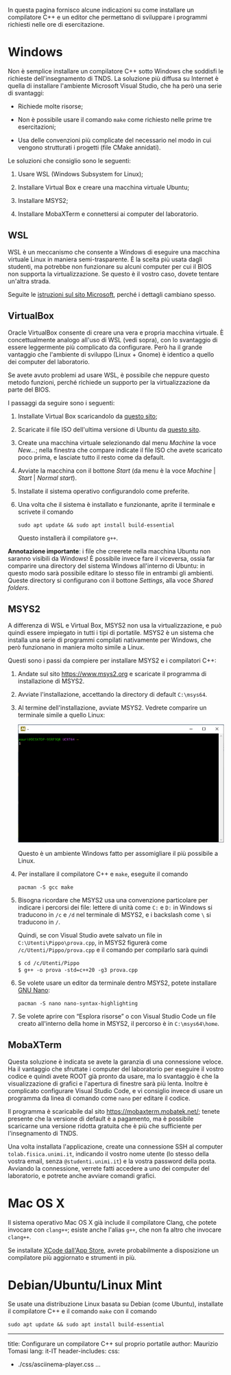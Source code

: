 In questa pagina fornisco alcune indicazioni su come installare un compilatore C++ e un editor che permettano di sviluppare i programmi richiesti nelle ore di esercitazione.


# Windows

Non è semplice installare un compilatore C++ sotto Windows che soddisfi le richieste dell'insegnamento di TNDS. La soluzione più diffusa su Internet è quella di installare l'ambiente Microsoft Visual Studio, che ha però una serie di svantaggi:

-   Richiede molte risorse;

-   Non è possibile usare il comando `make` come richiesto nelle prime tre esercitazioni;

-   Usa delle convenzioni più complicate del necessario nel modo in cui vengono strutturati i progetti (file CMake annidati).

Le soluzioni che consiglio sono le seguenti:

1.  Usare WSL (Windows Subsystem for Linux);

2.  Installare Virtual Box e creare una macchina virtuale Ubuntu;

3.  Installare MSYS2;

4.  Installare MobaXTerm e connettersi ai computer del laboratorio.


## WSL

WSL è un meccanismo che consente a Windows di eseguire una macchina virtuale Linux in maniera semi-trasparente. È la scelta più usata dagli studenti, ma potrebbe non funzionare su alcuni computer per cui il BIOS non supporta la virtualizzazione. Se questo è il vostro caso, dovete tentare un'altra strada.

Seguite le [istruzioni sul sito Microsoft](https://learn.microsoft.com/en-us/windows/wsl/install), perché i dettagli cambiano spesso.


## VirtualBox

Oracle VirtualBox consente di creare una vera e propria macchina virtuale. È concettualmente analogo all'uso di WSL (vedi sopra), con lo svantaggio di essere leggermente più complicato da configurare. Però ha il grande vantaggio che l'ambiente di sviluppo (Linux + Gnome) è identico a quello dei computer del laboratorio.

Se avete avuto problemi ad usare WSL, è possibile che neppure questo metodo funzioni, perché richiede un supporto per la virtualizzazione da parte del BIOS.

I passaggi da seguire sono i seguenti:

1.  Installate Virtual Box scaricandolo da [questo sito](https://www.virtualbox.org/);

2.  Scaricate il file ISO dell'ultima versione di Ubuntu da [questo sito](https://ubuntu.com/desktop).

3.  Create una macchina virtuale selezionando dal menu *Machine* la voce *New…*; nella finestra che compare indicate il file ISO che avete scaricato poco prima, e lasciate tutto il resto come da default.

4.  Avviate la macchina con il bottone *Start* (da menu è la voce *Machine* | *Start* | *Normal start*).

5.  Installate il sistema operativo configurandolo come preferite.

6.  Una volta che il sistema è installato e funzionante, aprite il terminale e scrivete il comando

    ```
    sudo apt update && sudo apt install build-essential
    ```

    Questo installerà il compilatore `g++`.

**Annotazione importante**: i file che creerete nella macchina Ubuntu non saranno visibili da Windows! È possibile invece fare il viceversa, ossia far comparire una directory del sistema Windows all'interno di Ubuntu: in questo modo sarà possibile editare lo stesso file in entrambi gli ambienti. Queste directory si configurano con il bottone *Settings*, alla voce *Shared folders*.


## MSYS2

A differenza di WSL e Virtual Box, MSYS2 non usa la virtualizzazione, e può quindi essere impiegato in tutti i tipi di portatile. MSYS2 è un sistema che installa una serie di programmi compilati nativamente per Windows, che però funzionano in maniera molto simile a Linux.

Questi sono i passi da compiere per installare MSYS2 e i compilatori C++:

1.  Andate sul sito <https://www.msys2.org> e scaricate il programma di installazione di MSYS2.

2.  Avviate l'installazione, accettando la directory di default `C:\msys64`.

3.  Al termine dell'installazione, avviate MSYS2. Vedrete comparire un terminale simile a quello Linux:

    ![](images/msys2-terminal.png)

    Questo è un ambiente Windows fatto per assomigliare il più possibile a Linux.

4.  Per installare il compilatore C++ e `make`, eseguite il comando

    ```
    pacman -S gcc make
    ```

5.  Bisogna ricordare che MSYS2 usa una convenzione particolare per indicare i percorsi dei file: lettere di unità come `C:` e `D:` in Windows si traducono in `/c` e `/d` nel terminale di MSYS2, e i backslash come `\` si traducono in `/`. 

    Quindi, se con Visual Studio avete salvato un file in `C:\Utenti\Pippo\prova.cpp`, in MSYS2 figurerà come `/c/Utenti/Pippo/prova.cpp` e il comando per compilarlo sarà quindi

    ```
    $ cd /c/Utenti/Pippo
    $ g++ -o prova -std=c++20 -g3 prova.cpp
    ```

6.  Se volete usare un editor da terminale dentro MSYS2, potete installare [GNU Nano](https://www.nano-editor.org/):

    ```
    pacman -S nano nano-syntax-highlighting
    ```

7.  Se volete aprire con “Esplora risorse” o con Visual Studio Code un file creato all'interno della home in MSYS2, il percorso è in `C:\msys64\home`.



## MobaXTerm

Questa soluzione è indicata se avete la garanzia di una connessione veloce. Ha il vantaggio che sfruttate i computer del laboratorio per eseguire il vostro codice e quindi avete ROOT già pronto da usare, ma lo svantaggio è che la visualizzazione di grafici e l'apertura di finestre sarà più lenta. Inoltre è complicato configurare Visual Studio Code, e vi consiglio invece di usare un programma da linea di comando come `nano` per editare il codice.

Il programma è scaricabile dal sito <https://mobaxterm.mobatek.net/>; tenete presente che la versione di default è a pagamento, ma è possibile scaricarne una versione ridotta gratuita che è più che sufficiente per l'insegnamento di TNDS.

Una volta installata l'applicazione, create una connessione SSH al computer `tolab.fisica.unimi.it`, indicando il vostro nome utente (lo stesso della vostra email, senza `@studenti.unimi.it`) e la vostra password della posta. Avviando la connessione, verrete fatti accedere a uno dei computer del laboratorio, e potrete anche avviare comandi grafici.


# Mac OS X

Il sistema operativo Mac OS X già include il compilatore Clang, che potete invocare con `clang++`; esiste anche l'alias `g++`, che non fa altro che invocare `clang++`.

Se installate [XCode dall'App Store](https://apps.apple.com/us/app/xcode/id497799835), avrete probabilmente a disposizione un compilatore più aggiornato e strumenti in più.


# Debian/Ubuntu/Linux Mint

Se usate una distribuzione Linux basata su Debian (come Ubuntu), installate il compilatore C++ e il comando `make` con il comando

```
sudo apt update && sudo apt install build-essential
```


---
title: Configurare un compilatore C++ sul proprio portatile
author: Maurizio Tomasi
lang: it-IT
header-includes: <script src="./fmtinstall.js"></script>
css:
- ./css/asciinema-player.css
...
